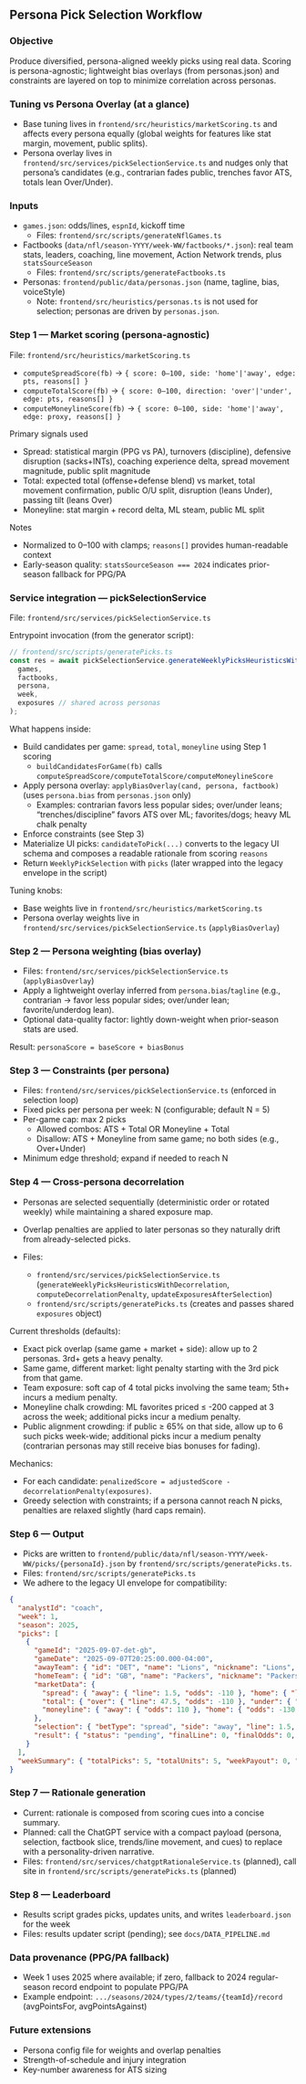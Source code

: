## Persona Pick Selection Workflow

### Objective
Produce diversified, persona-aligned weekly picks using real data. Scoring is persona-agnostic; lightweight bias overlays (from personas.json) and constraints are layered on top to minimize correlation across personas.

### Tuning vs Persona Overlay (at a glance)
- Base tuning lives in `frontend/src/heuristics/marketScoring.ts` and affects every persona equally (global weights for features like stat margin, movement, public splits).
- Persona overlay lives in `frontend/src/services/pickSelectionService.ts` and nudges only that persona’s candidates (e.g., contrarian fades public, trenches favor ATS, totals lean Over/Under).

### Inputs
- `games.json`: odds/lines, `espnId`, kickoff time
  - Files: `frontend/src/scripts/generateNflGames.ts`
- Factbooks (`data/nfl/season-YYYY/week-WW/factbooks/*.json`): real team stats, leaders, coaching, line movement, Action Network trends, plus `statsSourceSeason`
  - Files: `frontend/src/scripts/generateFactbooks.ts`
- Personas: `frontend/public/data/personas.json` (name, tagline, bias, voiceStyle)
  - Note: `frontend/src/heuristics/personas.ts` is not used for selection; personas are driven by `personas.json`.

### Step 1 — Market scoring (persona-agnostic)
File: `frontend/src/heuristics/marketScoring.ts`
- `computeSpreadScore(fb)` → `{ score: 0–100, side: 'home'|'away', edge: pts, reasons[] }`
- `computeTotalScore(fb)` → `{ score: 0–100, direction: 'over'|'under', edge: pts, reasons[] }`
- `computeMoneylineScore(fb)` → `{ score: 0–100, side: 'home'|'away', edge: proxy, reasons[] }`

Primary signals used
- Spread: statistical margin (PPG vs PA), turnovers (discipline), defensive disruption (sacks+INTs), coaching experience delta, spread movement magnitude, public split magnitude
- Total: expected total (offense+defense blend) vs market, total movement confirmation, public O/U split, disruption (leans Under), passing tilt (leans Over)
- Moneyline: stat margin + record delta, ML steam, public ML split

Notes
- Normalized to 0–100 with clamps; `reasons[]` provides human-readable context
- Early-season quality: `statsSourceSeason === 2024` indicates prior-season fallback for PPG/PA

### Service integration — pickSelectionService
File: `frontend/src/services/pickSelectionService.ts`

Entrypoint invocation (from the generator script):

```ts
// frontend/src/scripts/generatePicks.ts
const res = await pickSelectionService.generateWeeklyPicksHeuristicsWithDecorrelation(
  games,
  factbooks,
  persona,
  week,
  exposures // shared across personas
);
```

What happens inside:
- Build candidates per game: `spread`, `total`, `moneyline` using Step 1 scoring
  - `buildCandidatesForGame(fb)` calls `computeSpreadScore/computeTotalScore/computeMoneylineScore`
- Apply persona overlay: `applyBiasOverlay(cand, persona, factbook)` (uses `persona.bias` from `personas.json` only)
  - Examples: contrarian favors less popular sides; over/under leans; “trenches/discipline” favors ATS over ML; favorites/dogs; heavy ML chalk penalty
- Enforce constraints (see Step 3)
- Materialize UI picks: `candidateToPick(...)` converts to the legacy UI schema and composes a readable rationale from scoring `reasons`
- Return `WeeklyPickSelection` with `picks` (later wrapped into the legacy envelope in the script)

Tuning knobs:
- Base weights live in `frontend/src/heuristics/marketScoring.ts`
- Persona overlay weights live in `frontend/src/services/pickSelectionService.ts` (`applyBiasOverlay`)

### Step 2 — Persona weighting (bias overlay)
- Files: `frontend/src/services/pickSelectionService.ts` (`applyBiasOverlay`)
- Apply a lightweight overlay inferred from `persona.bias`/`tagline` (e.g., contrarian → favor less popular sides; over/under lean; favorite/underdog lean).
- Optional data-quality factor: lightly down-weight when prior-season stats are used.

Result: `personaScore = baseScore + biasBonus`

### Step 3 — Constraints (per persona)
- Files: `frontend/src/services/pickSelectionService.ts` (enforced in selection loop)
- Fixed picks per persona per week: N (configurable; default N = 5)
- Per-game cap: max 2 picks
  - Allowed combos: ATS + Total OR Moneyline + Total
  - Disallow: ATS + Moneyline from same game; no both sides (e.g., Over+Under)
- Minimum edge threshold; expand if needed to reach N

### Step 4 — Cross-persona decorrelation
- Personas are selected sequentially (deterministic order or rotated weekly) while maintaining a shared exposure map.
- Overlap penalties are applied to later personas so they naturally drift from already-selected picks.

- Files:
  - `frontend/src/services/pickSelectionService.ts` (`generateWeeklyPicksHeuristicsWithDecorrelation`, `computeDecorrelationPenalty`, `updateExposuresAfterSelection`)
  - `frontend/src/scripts/generatePicks.ts` (creates and passes shared `exposures` object)

Current thresholds (defaults):
- Exact pick overlap (same game + market + side): allow up to 2 personas. 3rd+ gets a heavy penalty.
- Same game, different market: light penalty starting with the 3rd pick from that game.
- Team exposure: soft cap of 4 total picks involving the same team; 5th+ incurs a medium penalty.
- Moneyline chalk crowding: ML favorites priced ≤ -200 capped at 3 across the week; additional picks incur a medium penalty.
- Public alignment crowding: if public ≥ 65% on that side, allow up to 6 such picks week-wide; additional picks incur a medium penalty (contrarian personas may still receive bias bonuses for fading).

Mechanics:
- For each candidate: `penalizedScore = adjustedScore - decorrelationPenalty(exposures)`.
- Greedy selection with constraints; if a persona cannot reach N picks, penalties are relaxed slightly (hard caps remain).

### Step 6 — Output
- Picks are written to `frontend/public/data/nfl/season-YYYY/week-WW/picks/{personaId}.json` by `frontend/src/scripts/generatePicks.ts`.
- Files: `frontend/src/scripts/generatePicks.ts`
- We adhere to the legacy UI envelope for compatibility:

```json
{
  "analystId": "coach",
  "week": 1,
  "season": 2025,
  "picks": [
    {
      "gameId": "2025-09-07-det-gb",
      "gameDate": "2025-09-07T20:25:00.000-04:00",
      "awayTeam": { "id": "DET", "name": "Lions", "nickname": "Lions", "score": null },
      "homeTeam": { "id": "GB", "name": "Packers", "nickname": "Packers", "score": null },
      "marketData": {
        "spread": { "away": { "line": 1.5, "odds": -110 }, "home": { "line": -1.5, "odds": -110 } },
        "total": { "over": { "line": 47.5, "odds": -110 }, "under": { "line": 47.5, "odds": -110 } },
        "moneyline": { "away": { "odds": 110 }, "home": { "odds": -130 } }
      },
      "selection": { "betType": "spread", "side": "away", "line": 1.5, "odds": -110, "units": 1, "rationale": "..." },
      "result": { "status": "pending", "finalLine": 0, "finalOdds": 0, "payout": 0, "netUnits": 0 }
    }
  ],
  "weekSummary": { "totalPicks": 5, "totalUnits": 5, "weekPayout": 0, "weekNetUnits": 0 }
}
```

### Step 7 — Rationale generation
- Current: rationale is composed from scoring cues into a concise summary.
- Planned: call the ChatGPT service with a compact payload (persona, selection, factbook slice, trends/line movement, and cues) to replace with a personality-driven narrative.
- Files: `frontend/src/services/chatgptRationaleService.ts` (planned), call site in `frontend/src/scripts/generatePicks.ts` (planned)

### Step 8 — Leaderboard
- Results script grades picks, updates units, and writes `leaderboard.json` for the week
- Files: results updater script (pending); see `docs/DATA_PIPELINE.md`

### Data provenance (PPG/PA fallback)
- Week 1 uses 2025 where available; if zero, fallback to 2024 regular-season record endpoint to populate PPG/PA
- Example endpoint: `.../seasons/2024/types/2/teams/{teamId}/record` (avgPointsFor, avgPointsAgainst)

### Future extensions
- Persona config file for weights and overlap penalties
- Strength-of-schedule and injury integration
- Key-number awareness for ATS sizing


